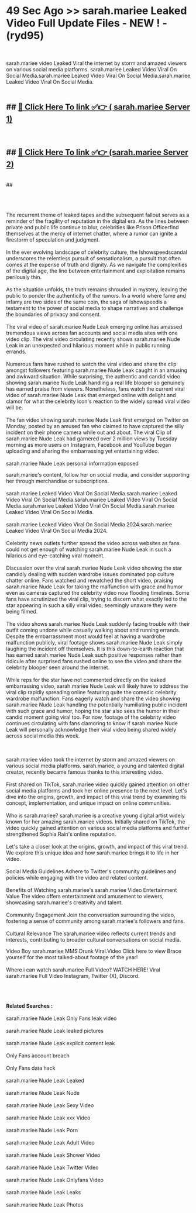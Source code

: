 # 49 Sec Ago >> sarah.mariee Leaked Video Full Update Files - NEW ! - (ryd95) <br>
<br>

sarah.mariee video Leaked Viral the internet by storm and amazed viewers on various social media platforms. sarah.mariee Leaked Video Viral On Social Media.sarah.mariee Leaked Video Viral On Social Media.sarah.mariee Leaked Video Viral On Social Media.<br>
 <br>

## ##  <a href="https://clipsfans.site?title=sarah.mariee&ref=gitt">🔴 Click Here To link ✅👉 ( sarah.mariee Server 1)</a><br>
  <br>

##  ##  <a href="https://clipsfans.site?title=sarah.mariee&ref=gitt">🔴 Click Here To link ✅👉 (sarah.mariee  Server 2)</a><br>
  <br>
  ##


  <br>

  <br>

<br><br>
The recurrent theme of leaked tapes and the subsequent fallout serves as a reminder of the fragility of reputation in the digital era. As the lines between private and public life continue to blur, celebrities like Prison Officerfind themselves at the mercy of internet chatter, where a rumor can ignite a firestorm of speculation and judgment.
<br><br>
In the ever evolving landscape of celebrity culture, the Ishowspeedscandal underscores the relentless pursuit of sensationalism, a pursuit that often comes at the expense of truth and dignity. As we navigate the complexities of the digital age, the line between entertainment and exploitation remains perilously thin.
<br><br>
As the situation unfolds, the truth remains shrouded in mystery, leaving the public to ponder the authenticity of the rumors. In a world where fame and infamy are two sides of the same coin, the saga of Ishowspeedis a testament to the power of social media to shape narratives and challenge the boundaries of privacy and consent.
<br><br>
The viral video of sarah.mariee Nude Leak emerging online has amassed tremendous views across fan accounts and social media sites with one video clip. The viral video circulating recently shows sarah.mariee Nude Leak in an unexpected and hilarious moment while in public running errands.
<br><br>
Numerous fans have rushed to watch the viral video and share the clip amongst followers featuring sarah.mariee Nude Leak caught in an amusing and awkward situation. While surprising, the authentic and candid video showing sarah.mariee Nude Leak handling a real life blooper so genuinely has earned praise from viewers. Nonetheless, fans watch the current viral video of sarah.mariee Nude Leak that emerged online with delight and clamor for what the celebrity icon's reaction to the widely spread viral video will be.
<br><br>
The fan video showing sarah.mariee Nude Leak first emerged on Twitter on Monday, posted by an amused fan who claimed to have captured the silly incident on their phone camera while out and about. The viral Clip of sarah.mariee Nude Leak had garnered over 2 million views by Tuesday morning as more users on Instagram, Facebook and YouTube began uploading and sharing the embarrassing yet entertaining video.
<br><br>
sarah.mariee Nude Leak personal information exposed


sarah.mariee's content, follow her on social media, and consider supporting her through merchandise or subscriptions.
<br><br>
sarah.mariee Leaked Video Viral On Social Media.sarah.mariee Leaked Video Viral On Social Media.sarah.mariee Leaked Video Viral On Social Media.sarah.mariee Leaked Video Viral On Social Media.sarah.mariee Leaked Video Viral On Social Media.
<br><br>
sarah.mariee Leaked Video Viral On Social Media 2024.sarah.mariee Leaked Video Viral On Social Media 2024.
<br><br>
Celebrity news outlets further spread the video across websites as fans could not get enough of watching sarah.mariee Nude Leak in such a hilarious and eye-catching viral moment.
<br><br>
Discussion over the viral sarah.mariee Nude Leak video showing the star candidly dealing with sudden wardrobe issues dominated pop culture chatter online. Fans watched and rewatched the short video, praising sarah.mariee Nude Leak for taking the malfunction with grace and humor even as cameras captured the celebrity video now flooding timelines. Some fans have scrutinized the viral clip, trying to discern what exactly led to the star appearing in such a silly viral video, seemingly unaware they were being filmed.
<br><br>
The video shows sarah.mariee Nude Leak suddenly facing trouble with their outfit coming undone while casually walking about and running errands. Despite the embarrassment most would feel at having a wardrobe malfunction publicly, viral footage shows sarah.mariee Nude Leak simply laughing the incident off themselves. It is this down-to-earth reaction that has earned sarah.mariee Nude Leak such positive responses rather than ridicule after surprised fans rushed online to see the video and share the celebrity blooper seen around the internet.
<br><br>
While reps for the star have not commented directly on the leaked embarrassing video, sarah.mariee Nude Leak will likely have to address the viral clip rapidly spreading online featuring quite the comedic celebrity wardrobe malfunction. Fans eagerly watch and share the video showing sarah.mariee Nude Leak handling the potentially humiliating public incident with such grace and humor, hoping the star also sees the humor in their candid moment going viral too. For now, footage of the celebrity video continues circulating with fans clamoring to know if sarah.mariee Nude Leak will personally acknowledge their viral video being shared widely across social media this week.


<br><br>
sarah.mariee video took the internet by storm and amazed viewers on various social media platforms. sarah.mariee, a young and talented digital creator, recently became famous thanks to this interesting video.
<br><br>
First shared on TikTok, sarah.mariee video quickly gained attention on other social media platforms and took her online presence to the next level. Let's dive into the origins, growth, and impact of this viral trend by examining its concept, implementation, and unique impact on online communities.
<br><br>
Who is sarah.mariee? sarah.mariee is a creative young digital artist widely known for her amazing sarah.mariee videos. Initially shared on TikTok, the video quickly gained attention on various social media platforms and further strengthened Sophia Rain's online reputation.
<br><br>
Let's take a closer look at the origins, growth, and impact of this viral trend. We explore this unique idea and how sarah.mariee brings it to life in her video.
<br><br>
Social Media Guidelines Adhere to Twitter's community guidelines and policies while engaging with the video and related content.
<br><br>
Benefits of Watching sarah.mariee's sarah.mariee Video Entertainment Value The video offers entertainment and amusement to viewers, showcasing sarah.mariee's creativity and talent.
<br><br>
Community Engagement Join the conversation surrounding the video, fostering a sense of community among sarah.mariee's followers and fans.
<br><br>
Cultural Relevance The sarah.mariee video reflects current trends and interests, contributing to broader cultural conversations on social media.

Video Boy sarah.mariee MMS Drunk Viral.Video Click here to view Brace yourself for the most talked-about footage of the year!
<br><br>
Where i can watch sarah.mariee Full Video? WATCH HERE! Viral sarah.mariee Full Video Instagram, Twitter (X), Discord.
<br><br>

<br><br>
<strong>Related Searches :</strong>
<br><br>
sarah.mariee Nude Leak Only Fans leak video
<br><br>
sarah.mariee Nude Leak leaked pictures
<br><br>
sarah.mariee Nude Leak explicit content leak
<br><br>
Only Fans account breach
<br><br>
Only Fans data hack
<br><br>
sarah.mariee Nude Leak Leaked
<br><br>
sarah.mariee Nude Leak Nude
<br><br>
sarah.mariee Nude Leak Sexy Video
<br><br>
sarah.mariee Nude Leak xxx Video
<br><br>
sarah.mariee Nude Leak Porn
<br><br>
sarah.mariee Nude Leak Adult Video
<br><br>
sarah.mariee Nude Leak Shower Video
<br><br>
sarah.mariee Nude Leak Twitter Video
<br><br>
sarah.mariee Nude Leak Onlyfans Video
<br><br>
sarah.mariee Nude Leak Leaks
<br><br>
sarah.mariee Nude Leak Photos